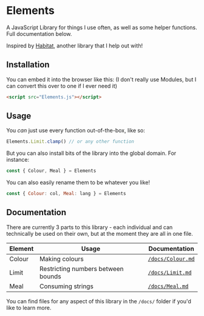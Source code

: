 # Elements

A JavaScript Library for things I use often, as well as some helper functions. Full documentation below.

Inspired by [Habitat](https://github.com/l2wilson94/Habitat), another library that I help out with!

## Installation

You can embed it into the browser like this: (I don't really use Modules, but I can convert this over to one if I ever need it)

```html
<script src="Elements.js"></script>
```

## Usage

You _can_ just use every function out-of-the-box, like so:

```js
Elements.Limit.clamp() // or any other function
```

But you can also install bits of the library into the global domain. For instance:

```js
const { Colour, Meal } = Elements
```

You can also easily rename them to be whatever you like!

```js
const { Colour: col, Meal: lang } = Elements
```

## Documentation

There are currently 3 parts to this library - each individual and can technically be used on their own, but at the moment they are all in one file.

| Element | Usage                              | Documentation                       |
| -       | -                                  | -                                   |
| Colour  | Making colours                     | [`/docs/Colour.md`](docs/Colour.md) |
| Limit   | Restricting numbers between bounds | [`/docs/Limit.md`](docs/Limit.md)   |
| Meal    | Consuming strings                  | [`/docs/Meal.md`](docs/Meal.md)     |

You can find files for any aspect of this library in the `/docs/` folder if you'd like to learn more.
